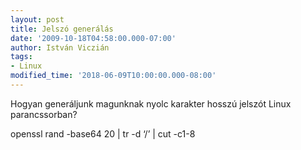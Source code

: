 ```yaml
---
layout: post
title: Jelszó generálás
date: '2009-10-18T04:58:00.000-07:00'
author: István Viczián
tags:
- Linux
modified_time: '2018-06-09T10:00:00.000-08:00'
---
```


Hogyan generáljunk magunknak nyolc karakter hosszú jelszót Linux
parancssorban?

openssl rand -base64 20 | tr -d ‘/’ | cut -c1-8
